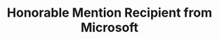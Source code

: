 ---
layout: award
title: "Honorable Mention Recipient from Microsoft"
description: "Awarded at Microsoft Cortana Hackathon."
time: "Apr 2018"
---